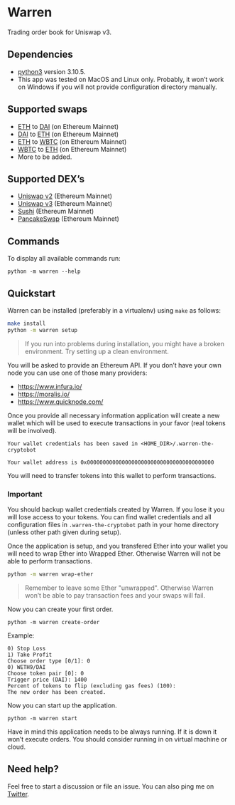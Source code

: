 # Warren

Trading order book for Uniswap v3.

## Dependencies

* [python3](https://www.python.org/downloads/release/python-3105/) version 3.10.5.
* This app was tested on MacOS and Linux only. Probably, it won’t work on Windows if you will not provide configuration directory manually. 

## Supported swaps

* [ETH](https://coinmarketcap.com/currencies/ethereum/) to [DAI](https://coinmarketcap.com/currencies/multi-collateral-dai/) (on Ethereum Mainnet)
* [DAI](https://coinmarketcap.com/currencies/multi-collateral-dai/) to [ETH](https://coinmarketcap.com/currencies/ethereum/) (on Ethereum Mainnet)
* [ETH](https://coinmarketcap.com/currencies/ethereum/) to [WBTC](https://coinmarketcap.com/currencies/wrapped-bitcoin/) (on Ethereum Mainnet)
* [WBTC](https://coinmarketcap.com/currencies/wrapped-bitcoin/) to [ETH](https://coinmarketcap.com/currencies/ethereum/) (on Ethereum Mainnet)
* More to be added.


## Supported DEX’s

* [Uniswap v2](https://uniswap.org/) (Ethereum Mainnet)
* [Uniswap v3](https://uniswap.org/) (Ethereum Mainnet)
* [Sushi](https://www.sushi.com/) (Ethereum Mainnet)
* [PancakeSwap](https://pancakeswap.finance/?chain=eth) (Ethereum Mainnet)


## Commands

To display all available commands run:

```
python -m warren --help
```

## Quickstart

Warren can be installed (preferably in a virtualenv) using `make` as follows:

```bash
make install
python -m warren setup
```

> If you run into problems during installation, you might have a broken environment. Try setting up a clean environment.

You will be asked to provide an Ethereum API. If you don’t have your own node you can use one of those many providers:

* https://www.infura.io/
* https://moralis.io/
* https://www.quicknode.com/

Once you provide all necessary information application will create a new wallet which will be used to execute transactions in your favor (real tokens will be involved).

```
Your wallet credentials has been saved in <HOME_DIR>/.warren-the-cryptobot

Your wallet address is 0x0000000000000000000000000000000000000000
```

You will need to transfer tokens into this wallet to perform transactions. 

### Important

You should backup wallet credentials created by Warren. If you lose it you will lose access to your tokens. You can find wallet credentials and all configuration files in `.warren-the-cryptobot` path in your home directory (unless other path given during setup).


Once the application is setup, and you transfered Ether into your wallet you will need to wrap Ether into Wrapped Ether. Otherwise Warren will not be able to perform transactions.

```bash
python -m warren wrap-ether
````

> Remember to leave some Ether "unwrapped". Otherwise Warren won’t be able to pay transaction fees and your swaps will fail. 

Now you can create your first order.

```
python -m warren create-order
```

Example:
```
0) Stop Loss
1) Take Profit
Choose order type [0/1]: 0
0) WETH9/DAI
Choose token pair [0]: 0
Trigger price (DAI): 1400
Percent of tokens to flip (excluding gas fees) (100):
The new order has been created.
```

Now you can start up the application.

```
python -m warren start
```

Have in mind this application needs to be always running. If it is down it won’t execute orders. You should consider running in on virtual machine or cloud.

## Need help?

Feel free to start a discussion or file an issue. You can also ping me on [Twitter](https://twitter.com/msokola). 